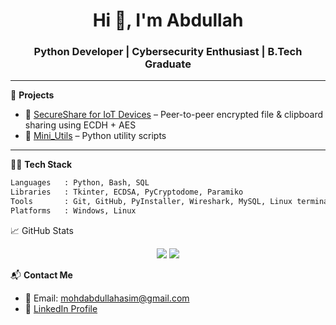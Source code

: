 <h1 align="center">Hi 👋, I'm Abdullah</h1>
<h3 align="center">Python Developer | Cybersecurity Enthusiast | B.Tech Graduate</h3>

---

🚀 **Projects**
- 🔐 [SecureShare for IoT Devices](https://github.com/mohdabdullah0312/SecureShare) – Peer-to-peer encrypted file & clipboard sharing using ECDH + AES
- 🧰 [Mini_Utils](https://github.com/mohdabdullah0312/Mini_Utils) – Python utility scripts

---

🧑‍💻 **Tech Stack**
```bash
Languages   : Python, Bash, SQL
Libraries   : Tkinter, ECDSA, PyCryptodome, Paramiko
Tools       : Git, GitHub, PyInstaller, Wireshark, MySQL, Linux terminal
Platforms   : Windows, Linux
```

📈 GitHub Stats

<p align="center"> <img src="https://github-readme-stats.vercel.app/api?username=mohdabdullah0312&show_icons=true&theme=dark" /> <img src="https://github-readme-streak-stats.herokuapp.com/?user=mohdabdullah0312&theme=dark" /> </p>

📬 **Contact Me**

- 📧 Email: [mohdabdullahasim@gmail.com](mailto:mohdabdullahasim@gmail.com)
- 💼 [LinkedIn Profile](https://www.linkedin.com/in/muhammadabdullahasim)
